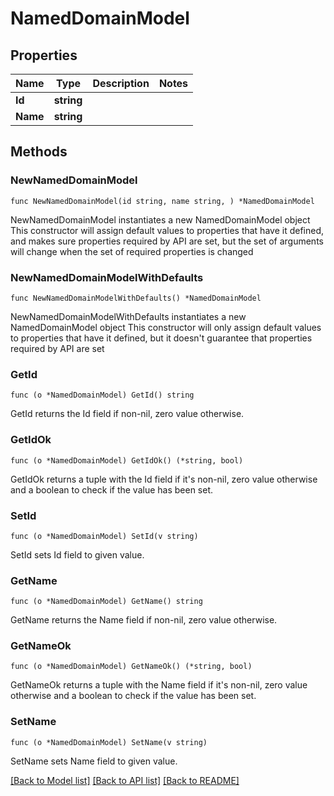 # NamedDomainModel

## Properties

Name | Type | Description | Notes
------------ | ------------- | ------------- | -------------
**Id** | **string** |  | 
**Name** | **string** |  | 

## Methods

### NewNamedDomainModel

`func NewNamedDomainModel(id string, name string, ) *NamedDomainModel`

NewNamedDomainModel instantiates a new NamedDomainModel object
This constructor will assign default values to properties that have it defined,
and makes sure properties required by API are set, but the set of arguments
will change when the set of required properties is changed

### NewNamedDomainModelWithDefaults

`func NewNamedDomainModelWithDefaults() *NamedDomainModel`

NewNamedDomainModelWithDefaults instantiates a new NamedDomainModel object
This constructor will only assign default values to properties that have it defined,
but it doesn't guarantee that properties required by API are set

### GetId

`func (o *NamedDomainModel) GetId() string`

GetId returns the Id field if non-nil, zero value otherwise.

### GetIdOk

`func (o *NamedDomainModel) GetIdOk() (*string, bool)`

GetIdOk returns a tuple with the Id field if it's non-nil, zero value otherwise
and a boolean to check if the value has been set.

### SetId

`func (o *NamedDomainModel) SetId(v string)`

SetId sets Id field to given value.


### GetName

`func (o *NamedDomainModel) GetName() string`

GetName returns the Name field if non-nil, zero value otherwise.

### GetNameOk

`func (o *NamedDomainModel) GetNameOk() (*string, bool)`

GetNameOk returns a tuple with the Name field if it's non-nil, zero value otherwise
and a boolean to check if the value has been set.

### SetName

`func (o *NamedDomainModel) SetName(v string)`

SetName sets Name field to given value.



[[Back to Model list]](../README.md#documentation-for-models) [[Back to API list]](../README.md#documentation-for-api-endpoints) [[Back to README]](../README.md)


